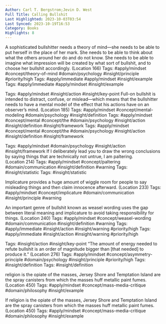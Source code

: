 ```yaml
---
Author: Carl T. Bergstrom;Jevin D. West
Full Title: Calling Bullshit
Last Highlighted: 2023-10-03T03:54
Last Synced: 2023-10-19T16:53
Category: Books
Highlights: 8
---
```

A sophisticated bullshitter needs a theory of mind—she needs to be able to put herself in the place of her mark. She needs to be able to think about what the others around her do and do not know. She needs to be able to imagine what impression will be created by what sort of bullshit, and to choose her bullshit accordingly. (Location 166)
Tags: #apply/mindset #concept/theory-of-mind #domain/psychology #insight/principle #priority/high
Tags: #apply/immediate #apply/mindset #insight/example
Tags: #apply/immediate #apply/mindset #insight/example
  
Tags: #apply/mindset #insight/action #insight/key-point
Full-on bullshit is intended to distract, confuse, or mislead—which means that the bullshitter needs to have a mental model of the effect that his actions have on an observer’s mind. (Location 185)
Tags: #apply/mindset #concept/mental-modeling #domain/psychology #insight/definition
Tags: #apply/mindset #concept/mental #concept/the #domain/psychology #insight/action #insight/definition #insight/framework
Tags: #apply/mindset #concept/mental #concept/the #domain/psychology #insight/action #insight/definition #insight/framework
  
Tags: #apply/mindset #domain/psychology #insight/action #insight/framework
If I deliberately lead you to draw the wrong conclusions by saying things that are technically not untrue, I am paltering. (Location 214)
Tags: #apply/mindset #concept/paltering #domain/communication #insight/definition #warning
Tags: #insight/statistic
Tags: #insight/statistic
  
Implicature provides a huge amount of wiggle room for people to say misleading things and then claim innocence afterward. (Location 233)
Tags: #apply/mindset #concept/implicature #domain/communication #insight/principle #warning
  
An important genre of bullshit known as weasel wording uses the gap between literal meaning and implicature to avoid taking responsibility for things. (Location 240)
Tags: #apply/mindset #concept/weasel-wording #domain/communication #insight/definition #warning
Tags: #apply/immediate #insight/action #insight/warning #priority/high
Tags: #apply/immediate #insight/action #insight/warning #priority/high
  
Tags: #insight/action #insight/key-point
“The amount of energy needed to refute bullshit is an order of magnitude bigger than [that needed] to produce it.” (Location 276)
Tags: #apply/mindset #concept/asymmetry-principle #domain/psychology #insight/principle #priority/high
Tags: #insight/definition
Tags: #insight/definition
  
religion is the opiate of the masses, Jersey Shore and Temptation Island are the spray canisters from which the masses huff metallic paint fumes. (Location 450)
Tags: #apply/mindset #concept/mass-media-critique #domain/philosophy #insight/example
  
If religion is the opiate of the masses, Jersey Shore and Temptation Island are the spray canisters from which the masses huff metallic paint fumes. (Location 450)
Tags: #apply/mindset #concept/mass-media-critique #domain/philosophy #insight/example